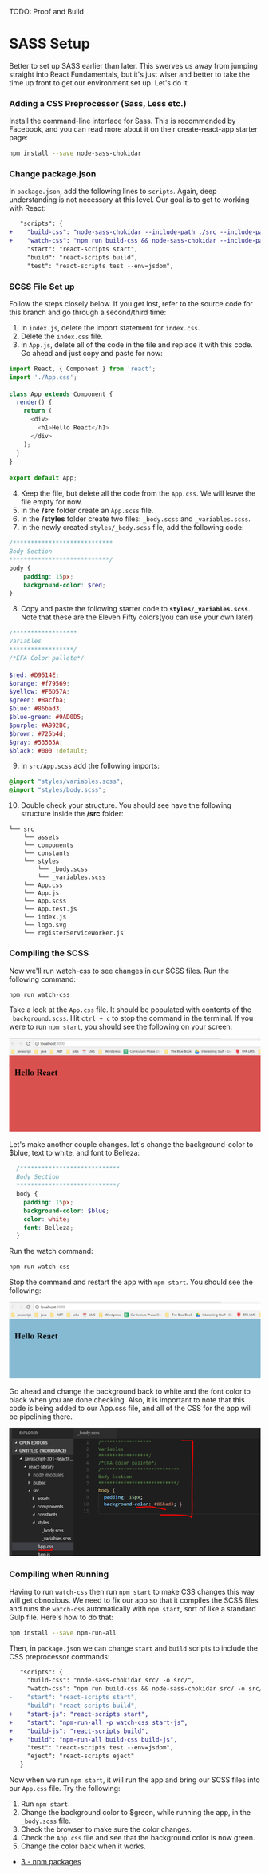 TODO: Proof and Build

# SASS Setup
Better to set up SASS earlier than later. This swerves us away from jumping straight into React Fundamentals, but it's just wiser and better to take the time up front to get our environment set up. Let's do it.

### Adding a CSS Preprocessor (Sass, Less etc.)

Install the command-line interface for Sass. This is recommended by Facebook, and you can read more about it on their create-react-app starter page:

```sh
npm install --save node-sass-chokidar
```

### Change package.json
In `package.json`, add the following lines to `scripts`. Again, deep understanding is not necessary at this level. Our goal is to get to working with React:

```diff
   "scripts": {
+    "build-css": "node-sass-chokidar --include-path ./src --include-path ./node_modules src/ -o src/",
+    "watch-css": "npm run build-css && node-sass-chokidar --include-path ./src --include-path ./node_modules src/ -o src/ --watch --recursive",
     "start": "react-scripts start",
     "build": "react-scripts build",
     "test": "react-scripts test --env=jsdom",
```

### SCSS File Set up

Follow the steps closely below. If you get lost, refer to the source code for this branch and go through a second/third time:
1. In `index.js`, delete the import statement for `index.css`.
2. Delete the `index.css` file. 
3. In `App.js`, delete all of the code in the file and replace it with this code. Go ahead and just copy and paste for now:

```js
import React, { Component } from 'react';
import './App.css';

class App extends Component {
  render() {
    return (
      <div>
        <h1>Hello React</h1>
      </div>
    );
  }
}

export default App;
```
4. Keep the file, but delete all the code from the `App.css`. We will leave the file empty for now. 
5. In the <b>/src</b> folder create an `App.scss` file. 
6. In the <b>/styles</b> folder create two files: `_body.scss` and `_variables.scss`. 
7. In the newly created `styles/_body.scss` file, add the following code:
  ```scss
  /****************************
  Body Section
  ****************************/
  body {
      padding: 15px;
      background-color: $red;
  }
  ```

8. Copy and paste the following starter code to <b>`styles/_variables.scss`</b>. Note that these are the Eleven Fifty colors(you can use your own later)

  ```scss
  /****************** 
  Variables  
  ******************/
  /*EFA Color pallete*/

  $red: #D9514E;
  $orange: #f79569;
  $yellow: #F6D57A;
  $green: #8acfba;
  $blue: #86bad3;
  $blue-green: #9AD0D5;
  $purple: #A992BC;
  $brown: #725b4d;
  $gray: #53565A;
  $black: #000 !default;
  ```

9. In `src/App.scss` add the following imports:

  ```scss
  @import "styles/variables.scss";
  @import "styles/body.scss";
  ```

10. Double check your structure. You should see have the following structure inside the <b>/src</b> folder: 
  ```
  └── src
      └── assets
      └── components
      └── constants
      └── styles
          └── _body.scss
          └── _variables.scss
      └── App.css
      └── App.js
      └── App.scss
      └── App.test.js
      └── index.js
      └── logo.svg
      └── registerServiceWorker.js
  ```


### Compiling the SCSS

Now we'll run watch-css to see changes in our SCSS files. Run the following command: 

  ```sh
  npm run watch-css
  ```

Take a look at the `App.css` file. It should be populated with contents of the `_background.scss`. Hit `ctrl + c` to stop the command in the terminal. If you were to run `npm start`, you should see the following on your screen:

![watch-css](../assets/2-scss-setup-red.PNG)

Let's make another couple changes. let's change the background-color to $blue, text to white, and font to Belleza:
  ```scss
    /****************************
    Body Section
    ****************************/
    body {
      padding: 15px;
      background-color: $blue;
      color: white;
      font: Belleza;
    }
  ```

Run the watch command:
  ```sh
  npm run watch-css
  ```
Stop the command and restart the app with `npm start`. You should see the following:

![watch](../assets/2-scss-setup-blue.PNG)

Go ahead and change the background back to white and the font color to black when you are done checking.
Also, it is important to note that this code is being added to our App.css file, and all of the CSS for the app will be pipelining there.

![watch](../assets/2-scss-app-file.PNG)


### Compiling when Running

Having to run `watch-css` then run `npm start` to make CSS changes this way will get obnoxious.  We need to fix our app so that it compiles the SCSS files and runs the `watch-css` automatically with `npm start`, sort of like a standard Gulp file. Here's how to do that:

  ```sh
  npm install --save npm-run-all
  ```

Then, in `package.json` we can change `start` and `build` scripts to include the CSS preprocessor commands:

```diff
   "scripts": {
     "build-css": "node-sass-chokidar src/ -o src/",
     "watch-css": "npm run build-css && node-sass-chokidar src/ -o src/ --watch --recursive",
-    "start": "react-scripts start",
-    "build": "react-scripts build",
+    "start-js": "react-scripts start",
+    "start": "npm-run-all -p watch-css start-js",
+    "build-js": "react-scripts build",
+    "build": "npm-run-all build-css build-js",
     "test": "react-scripts test --env=jsdom",
     "eject": "react-scripts eject"
   }
```

Now when we run `npm start`, it will run the app and bring our SCSS files into our `App.css` file. Try the following:
1. Run `npm start`.
2. Change the background color to $green, while running the app, in the `_body.scss` file.
3. Check the browser to make sure the color changes. 
4. Check the `App.css` file and see that the background color is now green.
5. Change the color back when it works.


* [3 - npm packages](3-npm-packages.md)
